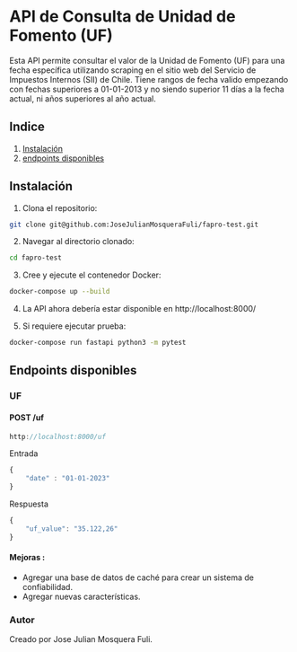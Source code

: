 # API de Consulta de Unidad de Fomento (UF)

Esta API permite consultar el valor de la Unidad de Fomento (UF) para una fecha específica utilizando scraping en el sitio web del Servicio de Impuestos Internos (SII) de Chile.
Tiene rangos de fecha valido empezando con fechas superiores a 01-01-2013 y no siendo superior 11 días a la fecha actual, ni años superiores al año actual.

## Indice

1. [ Instalación ](#instalación)
2. [ endpoints disponibles ](#endpoints-disponibles)

## Instalación

1. Clona el repositorio:

```bash
git clone git@github.com:JoseJulianMosqueraFuli/fapro-test.git
```

2. Navegar al directorio clonado:

```bash
cd fapro-test
```

3. Cree y ejecute el contenedor Docker:

```bash
docker-compose up --build
```

4. La API ahora debería estar disponible en http://localhost:8000/

5. Si requiere ejecutar prueba:

```bash
docker-compose run fastapi python3 -m pytest
```

## Endpoints disponibles

### UF

#### POST /uf

```jsx
http://localhost:8000/uf
```

Entrada

```jsx
{
    "date" : "01-01-2023"
}
```

Respuesta

```jsx
{
    "uf_value": "35.122,26"
}
```

#### Mejoras :

- Agregar una base de datos de caché para crear un sistema de confiabilidad.
- Agregar nuevas características.

### Autor

Creado por Jose Julian Mosquera Fuli.

